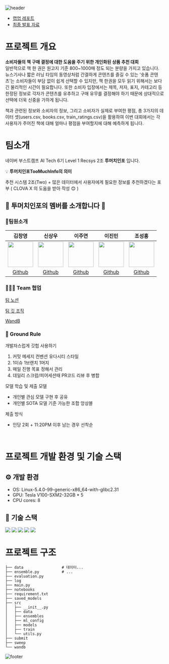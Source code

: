 ![header](https://capsule-render.vercel.app/api?type=waving&color=gradient&height=250&section=header&text=Level1-BookRatingPrediction&desc=RecSys-02&fontSize=50&fontColor=FFFFFF&fontAlignY=40)
- [랩업 레포트]()
- [최종 발표 자료]()
# 프로젝트 개요
**소비자들의 책 구매 결정에 대한 도움을 주기 위한 개인화된 상품 추천 대회** <br>
일반적으로 책 한 권은 원고지 기준 800~1000매 정도 되는 분량을 가지고 있습니다.
뉴스기사나 짧은 러닝 타임의 동영상처럼 간결하게 콘텐츠를 즐길 수 있는 ‘숏폼 콘텐츠’는 소비자들이 부담 없이 쉽게 선택할 수 있지만, 책 한권을 모두 읽기 위해서는 보다 긴 물리적인 시간이 필요합니다. 또한 소비자 입장에서는 제목, 저자, 표지, 카테고리 등 한정된 정보로 각자가 콘텐츠를 유추하고 구매 유무를 결정해야 하기 때문에 상대적으로 선택에 더욱 신중을 가하게 됩니다.

책과 관련된 정보와 소비자의 정보, 그리고 소비자가 실제로 부여한 평점, 총 3가지의 데이터 셋(users.csv, books.csv, train_ratings.csv)을 활용하여 이번 대회에서는 각 사용자가 주어진 책에 대해 얼마나 평점을 부여할지에 대해 예측하게 됩니다.
# 팀소개

네이버 부스트캠프 AI Tech 6기 Level 1 Recsys 2조 **투머치인포** 입니다.

<aside>
    
💡 **투머치인포TooMuchInfo의 의미**

추천 시스템 2조(Two) + 많은 데이터에서 사용자에게 필요한 정보를 추천하겠다는 포부
( CLOVA X 의 도움을 받아 작성 😊 )

</aside>

## 👋 투머치인포의 멤버를 소개합니다 👋

### 🦹‍팀원소개
|김창영|신상우|이주연|이진민|조성홍|
|:---:|:---:|:---:|:---:|:---:|
|<img src='https://github.com/TooMuch-Info/.github/assets/97018869/b49f0e25-f4ec-4a80-9334-ea148eb3da0b' height=80 width=80px></img>|<img src='https://github.com/TooMuch-Info/.github/assets/97018869/b3199d59-f98a-4e49-9231-793f74498953' height=80 width=80px></img>|<img src='https://github.com/TooMuch-Info/.github/assets/97018869/2edbf1da-2a93-472a-b92f-5040219f8d71' height=80 width=80px></img>|<img src='https://github.com/TooMuch-Info/.github/assets/97018869/5245e126-87d4-490d-af9a-cc60e25f60a0' height=80 width=80px></img>|<img src='https://github.com/TooMuch-Info/.github/assets/97018869/d30ad32a-af51-4c25-9729-f579760082d7' height=80 width=80px></img>|
|[Github](https://github.com/ChangZero)|[Github](https://github.com/sangwoonoel)|[Github](https://github.com/twndus)|[Github](https://github.com/jinmin111)|[Github](https://github.com/GangBean)|

### 👨‍👧‍👦 Team 협업
[팀 노션](https://petite-giant-ce3.notion.site/bc7381aa3bf9444dbccd95f14fa497ea?pvs=4)

[팀 깃 조직](https://github.com/TooMuch-Info)

[WandB](https://wandb.ai/ai-teah-recsys02)

### 📝 Ground Rule
개발자스럽게 깃헙 사용하기
1. 커밋 메세지 컨벤션 유다시티 스타일
2. 1이슈 1브랜치 1머지
3. 매일 진행 목표 정해서 관리
4. 데일리 스크럼/피어세션때 PR코드 리뷰 후 병합


모델 학습 및 제출 모델
- 개인별 관심 모델 구현 후 공유
- 개인별 SOTA 모델 기준 가능한 조합 앙상블

제출 방식
- 인당 2회 + 11:20PM 이후 남는 경우 선착순

<br>

# 프로젝트 개발 환경 및 기술 스택
## ⚙️ 개발 환경
- OS: Linux-5.4.0-99-generic-x86_64-with-glibc2.31
- GPU: Tesla V100-SXM2-32GB * 5
- CPU cores: 8

## 🔧 기술 스택
![](https://img.shields.io/badge/Pytorch-EE4C2C?style=flat-square&logo=Pytorch&logoColor=white)
![](https://img.shields.io/badge/jupyter-F37626?style=flat-square&logo=Jupyter&logoColor=white)
![](https://img.shields.io/badge/scikit--learn-F7931E?style=flat-square&logo=scikit-learn&logoColor=black)
![](https://img.shields.io/badge/Pandas-150458?style=flat-square&logo=Pandas&logoColor=white)
![](https://img.shields.io/badge/Numpy-013243?style=flat-square&logo=Numpy&logoColor=white)



# 프로젝트 구조
```
├── data                 # 데이터...
├── ensemble.py          # ...
├── evaluation.py
├── log
├── main.py
├── notebooks
├── requirement.txt
├── saved_models
├── src
│   ├── __init__.py
│   ├── data
│   ├── ensembles
│   ├── ml_config
│   ├── models
│   ├── train
│   └── utils.py
├── submit
├── sweep
└── wandb
```






![footer](https://capsule-render.vercel.app/api?type=waving&color=gradient&height=200&section=footer&)